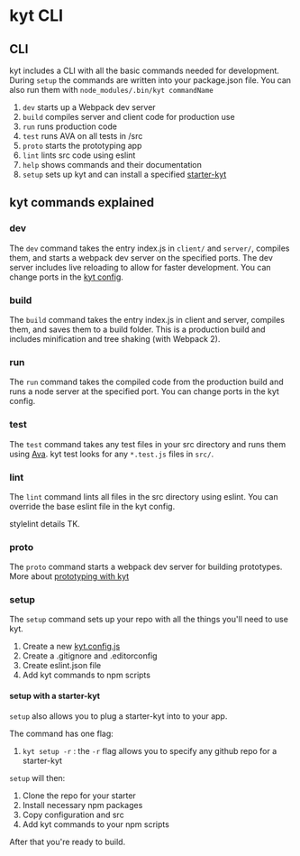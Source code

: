# kyt CLI

## CLI
kyt includes a CLI with all the basic commands needed for development.
During `setup` the commands are written into your package.json file.
You can also run them with `node_modules/.bin/kyt commandName`

1. `dev` starts up a Webpack dev server
2. `build` compiles server and client code for production use
3. `run` runs production code
4. `test` runs AVA on all tests in /src
5. `proto` starts the prototyping app
6. `lint` lints src code using eslint
7. `help` shows commands and their documentation 
8. `setup` sets up kyt and can install a specified [starter-kyt](/Starterkyts.md)

## kyt commands explained 

### dev
The `dev` command takes the entry index.js in `client/` and `server/`, compiles them, and starts a webpack dev server on the specified ports. The dev server includes live reloading to allow for faster development. 
You can change ports in the [kyt config](/config/kytConfig.md).

### build
The `build` command takes the entry index.js in client and server, compiles them, and saves them to a build folder. This is a production build and includes minification and tree shaking (with Webpack 2). 

### run
The `run` command takes the compiled code from the production build and runs a node server at the specified port. 
You can change ports in the kyt config.

### test
The `test` command takes any test files in your src directory and runs them using [Ava](https://github.com/avajs/ava). 
kyt test looks for any `*.test.js` files in `src/`.

### lint
The `lint` command lints all files in the src directory using eslint. 
You can override the base eslint file in the kyt config.

stylelint details TK.

### proto
The `proto` command starts a webpack dev server for building prototypes.
More about [prototyping with kyt](/prototype)

### setup

The `setup` command sets up your repo with all the things you'll need to use kyt.

1. Create a new [kyt.config.js](/config/kytConfig.md)
2. Create a .gitignore and .editorconfig
3. Create eslint.json file
4. Add kyt commands to npm scripts


#### setup with a starter-kyt

`setup` also allows you to plug a starter-kyt into to your app. 

The command has one flag:
1. `kyt setup -r` : the `-r` flag allows you to specify any github repo for a starter-kyt

`setup` will then:
1. Clone the repo for your starter
2. Install necessary npm packages
3. Copy configuration and src
4. Add kyt commands to your npm scripts 

After that you're ready to build. 
